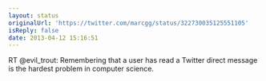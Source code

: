 ```yaml
---
layout: status
originalUrl: 'https://twitter.com/marcgg/status/322730035125551105'
isReply: false
date: 2013-04-12 15:16:51
---
```


RT @evil_trout: Remembering that a user has read a Twitter direct message is the hardest problem in computer science.
